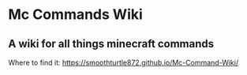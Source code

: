 # Mc Commands Wiki
A wiki for all things minecraft commands
---
Where to find it: https://smoothturtle872.github.io/Mc-Command-Wiki/
